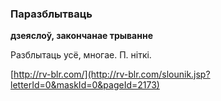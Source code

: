 ### Паразблытваць
**дзеяслоў, закончанае трыванне**

Разблытаць усё, многае. П. ніткі.

<a rel="author">[http://rv-blr.com/](http://rv-blr.com/slounik.jsp?letterId=0&maskId=0&pageId=2173)</a>
